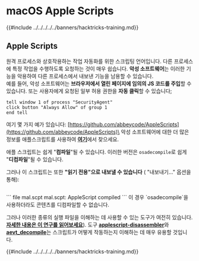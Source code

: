 # macOS Apple Scripts

{{#include ../../../../../banners/hacktricks-training.md}}

## Apple Scripts

원격 프로세스와 상호작용하는 작업 자동화를 위한 스크립팅 언어입니다. 다른 프로세스에 특정 작업을 수행하도록 요청하는 것이 매우 쉽습니다. **악성 소프트웨어**는 이러한 기능을 악용하여 다른 프로세스에서 내보낸 기능을 남용할 수 있습니다.\
예를 들어, 악성 소프트웨어는 **브라우저에서 열린 페이지에 임의의 JS 코드를 주입**할 수 있습니다. 또는 사용자에게 요청된 일부 허용 권한을 **자동 클릭**할 수 있습니다;
```applescript
tell window 1 of process "SecurityAgent"
click button "Always Allow" of group 1
end tell
```
여기 몇 가지 예가 있습니다: [https://github.com/abbeycode/AppleScripts](https://github.com/abbeycode/AppleScripts)\
악성 소프트웨어에 대한 더 많은 정보를 애플스크립트를 사용하여 [**여기**](https://www.sentinelone.com/blog/how-offensive-actors-use-applescript-for-attacking-macos/)에서 찾으세요.

애플 스크립트는 쉽게 "**컴파일**"될 수 있습니다. 이러한 버전은 `osadecompile`로 쉽게 "**디컴파일**"될 수 있습니다.

그러나 이 스크립트는 또한 **"읽기 전용"으로 내보낼 수 있습니다** ( "내보내기..." 옵션을 통해):

<figure><img src="https://github.com/carlospolop/hacktricks/raw/master/images/image%20(556).png" alt=""><figcaption></figcaption></figure>
```
file mal.scpt
mal.scpt: AppleScript compiled
```
이 경우 `osadecompile`을 사용하더라도 콘텐츠를 디컴파일할 수 없습니다.

그러나 이러한 종류의 실행 파일을 이해하는 데 사용할 수 있는 도구가 여전히 있습니다. [**자세한 내용은 이 연구를 읽어보세요**](https://labs.sentinelone.com/fade-dead-adventures-in-reversing-malicious-run-only-applescripts/)). 도구 [**applescript-disassembler**](https://github.com/Jinmo/applescript-disassembler)와 [**aevt_decompile**](https://github.com/SentineLabs/aevt_decompile)는 스크립트가 어떻게 작동하는지 이해하는 데 매우 유용할 것입니다.

{{#include ../../../../../banners/hacktricks-training.md}}
